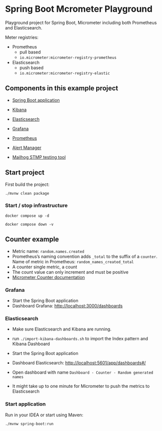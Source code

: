 # Spring Boot Mcrometer Playground

Playground project for Spring Boot, Micrometer including both Prometheus and Elasticsearch.

Meter registries: 

* Prometheus 
  * pull based
  * `io.micrometer:micrometer-registry-prometheus`
* Elasticsearch 
  * push based
  * `io.micrometer:micrometer-registry-elastic`

## Components in this example project

* [Spring Boot application](http://localhost:8080)

* [Kibana](http://localhost:5601)
* [Elasticsearch](http://localhost:9200)

* [Grafana](http://localhost:3000)
* [Prometheus](http://localhost:9090)
* [Alert Manager](http://localhost:9093)
* [Mailhog STMP testing tool](http://localhost:8025)

## Start project

First build the project:

```
./mvnw clean package
```

### Start / stop infrastructure

```
docker compose up -d
```

```
docker compose down -v
```

## Counter example

* Metric name: `random.names.created`
* Prometheus’s naming convention adds `_total` to the suffix of a `counter`. Name of metric in Prometheus: `random_names_created_total`
* A counter single metric, a count
* The count value can only increment and must be positive
* [Micrometer Counter documentation](https://micrometer.io/docs/concepts#_counters)

### Grafana

* Start the Spring Boot application
* Dashboard Grafana: [http://localhost:3000/dashboards](http://localhost:3000/dashboards)

### Elasticsearch

* Make sure Elasticsearch and Kibana are running.
* run `./import-kibana-dashboards.sh` to import the Index pattern and Kibana Dashboard

* Start the Spring Boot application
* Dashboard Elasticsearch: [http://localhost:5601/app/dashboards#/](http://localhost:5601/app/dashboards#/)
* Open dashboard with name `Dashboard - Counter - Random generated names`
* It might take up to one minute for Micrometer to push the metrics to Elasticsearch

### Start application

Run in your IDEA or start using Maven:

```
./mvnw spring-boot:run
```